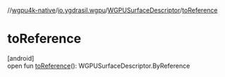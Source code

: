 //[wgpu4k-native](../../../index.md)/[io.ygdrasil.wgpu](../index.md)/[WGPUSurfaceDescriptor](index.md)/[toReference](to-reference.md)

# toReference

[android]\
open fun [toReference](to-reference.md)(): WGPUSurfaceDescriptor.ByReference
